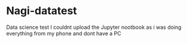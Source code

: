 # Nagi-datatest
Data science test
I couldnt upload the Jupyter nootbook as i was doing everything from my phone and dont have a PC
